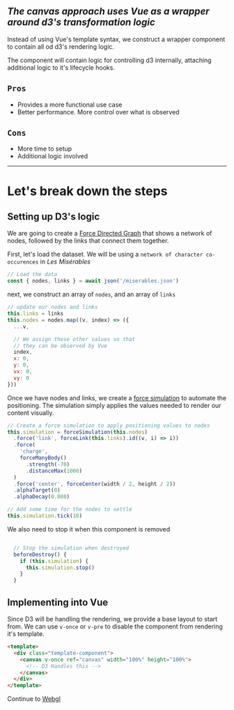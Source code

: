 ## _The canvas approach uses Vue as a wrapper around d3's transformation logic_

Instead of using Vue's template syntax, we construct a wrapper component to contain all od d3's rendering logic.

The component will contain logic for controlling d3 internally, attaching additional logic to it's lifecycle hooks.

## `Pros`

- Provides a more functional use case
- Better performance. More control over what is observed

## `Cons`

- More time to setup
- Additional logic involved

---

# Let's break down the steps

## Setting up D3's logic

We are going to create a [Force Directed Graph](https://github.com/d3/d3-force) that shows a network of nodes, followed by the links that connect them together.

First, let's load the dataset. We will be using a `network of character co-occurences` in _Les Misérables_

```javascript
// Load the data
const { nodes, links } = await json('/miserables.json')
```

next, we construct an array of `nodes`, and an array of `links`

```javascript
// update our nodes and links
this.links = links
this.nodes = nodes.map((v, index) => ({
  ...v,

  // We assign these other values so that
  // they can be observed by Vue
  index,
  x: 0,
  y: 0,
  vx: 0,
  vy: 0
}))
```

Once we have nodes and links, we create a [force simulation](https://github.com/d3/d3-force) to automate the positioning. The simulation simply applies the values needed to render our content visually.

```javascript
// Create a force simulation to apply positioning values to nodes
this.simulation = forceSimulation(this.nodes)
  .force('link', forceLink(this.links).id((v, i) => i))
  .force(
    'charge',
    forceManyBody()
      .strength(-70)
      .distanceMax(1000)
  )
  .force('center', forceCenter(width / 2, height / 2))
  .alphaTarget(0)
  .alphaDecay(0.008)

// Add some time for the nodes to settle
this.simulation.tick(10)
```

We also need to stop it when this component is removed

```javascript

  // Stop the simulation when destroyed
  beforeDestroy() {
    if (this.simulation) {
      this.simulation.stop()
    }
  }
```

## Implementing into Vue

Since D3 will be handling the rendering, we provide a base layout to start from. We can use `v-once` or `v-pre` to disable the component from rendering it's template.

```html
<template>
  <div class="template-component">
    <canvas v-once ref="canvas" width="100%" height="100%">
      <!-- D3 Handles this -->
    </canvas>
  </div>
</template>
```

Continue to [Webgl](/#/webgl)
